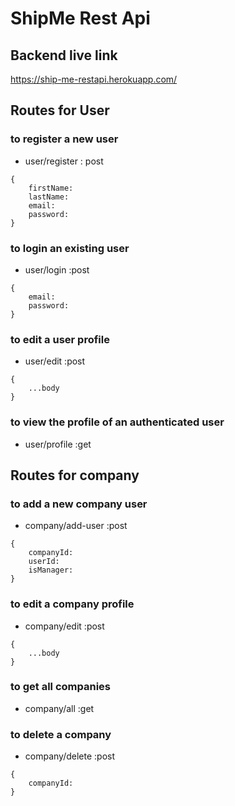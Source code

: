 # ShipMe Rest Api

## Backend live link

https://ship-me-restapi.herokuapp.com/

## Routes for User

### to register a new user

- user/register : post

```
{
    firstName:
    lastName:
    email:
    password:
}
```

### to login an existing user

- user/login :post

```
{
    email:
    password:
}
```

### to edit a user profile

- user/edit :post

```
{
    ...body
}
```

### to view the profile of an authenticated user

- user/profile :get

## Routes for company

### to add a new company user

- company/add-user :post

```
{
    companyId:
    userId:
    isManager:
}
```

### to edit a company profile

- company/edit :post

```
{
    ...body
}
```

### to get all companies

- company/all :get

### to delete a company

- company/delete :post

```
{
    companyId:
}
```
